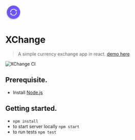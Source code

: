 
<img src="src/favicon.svg" height="50" width="50">

# XChange
> A simple currency exchange app in react. [demo here](https://xchange.netlify.com)


![XChange CI](https://github.com/peek4y/xchange/workflows/XChange%20CI/badge.svg?branch=master)

## Prerequisite.
  - Install [Node.js](https://nodejs.org/en/)

## Getting started.
  - `npm install`
  - to start server locally `npm start`
  - to run tests `npm test`
